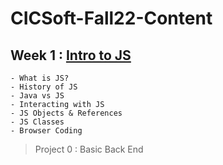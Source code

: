 # CICSoft-Fall22-Content

## Week 1 : [Intro to JS](Syllabus/IntroToJS.md)
    - What is JS?
    - History of JS
    - Java vs JS
    - Interacting with JS
    - JS Objects & References
    - JS Classes
    - Browser Coding
> Project 0 : Basic Back End

<!-- ## Week 2 [Front End & DOM](Syllabus/IntroToFrontEnd.md)

> Project 2 : Checkpoint -->
    
